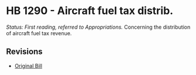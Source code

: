 # HB 1290 - Aircraft fuel tax distrib.
*Status: First reading, referred to Appropriations.*
Concerning the distribution of aircraft fuel tax revenue.

## Revisions
* [Original Bill](1/)